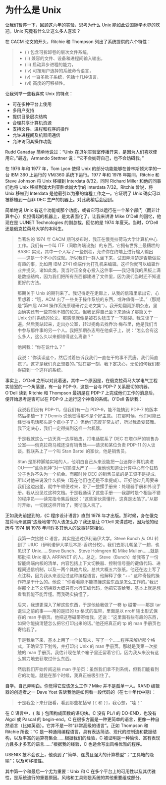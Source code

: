 # 为什么是 Unix

让我们暂停一下，回顾这六年的实验，思考为什么 Unix 能如此受国际学术界的欢迎。Unix 究竟有什么让这么多人喜欢？

在 CACM 论文的开头，Ritchie 和 Thompson 列出了系统提供的六个特性：

>- (i) 包含可拆卸卷的层次文件系统，
>- (ii) 兼容的文件、设备和进程间输入输出，
>- (iii) 启动异步进程的能力，
>- (iv) 可按用户选择的系统命令语言，
>- (v) 一百多款子系统，包括十几种语言，
>- (vi) 高度的可移植性。

让我列举一些我喜欢 Unix 的特点：

* 可在多种平台上使用
* 多用户支持
* 提供目录层次结构
* 合理共享计算机资源
* 支持文件、进程和程序的操作
* 允许进程间及机器间通信
* 允许访问其操作功能

Rudd Canaday 简单地说过：“Unix 在贝尔实验室传播开来，是因为人们喜欢使用它。”最近，Armando Stettner 说：“它不会妨碍自己，也不会妨碍我。”

在 1976 年和 1977 年，Tom Lyon 使得 Unix 的部分功能能够在普林斯顿大学的一台 IBM 360 上运行的 VM/360 系统下运行。1977 年和 1978 年期间，Ritchie 和 Steve Johnson 将 Unix 移植到 Interdata 8/32，同时 Richard Miller 和他的同事们也将 Unix 移植到澳大利亚卧龙岗大学的 Interdata 7/32。Ritchie 曾说，将 Unix 移植到 Interdata 是他最引以为豪的编程工作之一。它证明了 Unix 确实可以被移植到一台非 DEC 生产的机器上。对此我稍后会回到。

简单地说 Unix 有这个功能或那个功能，或者它可以运行在一个某个部门（而非计算中心）负担得起的机器上，是太表面化了。让我来讲讲 Mike O'Dell 的回忆，他现在是 UUNET Technologies 的副总裁，回忆的是 1974 年夏天。当时，O'Dell 还是俄克拉荷马大学的本科生。

>当著名的 1974 年 CACM 期刊发布时，我正在俄克拉荷马大学计算机中心工作。我们有一个叫 ITF（间歇终端设施）的东西，它拥有世界上最糟糕的 BASIC 实现，其中一个人写了一些例程，允许你在终端上进行输入输出——这是一个不小的成就。所以我们一群人坐下来，试图弄清楚是否能做些有趣的事，比如用 IBM 2741 终端作为打孔机来编辑。这样你就可以编辑作业并提交，诸如此类。我当时正全身心投入这件事——我记得我的黑板上满是数据结构，因为我们把所有东西都建进了文件里，因为我们当时还不知道更好的方法。
>
>那期关于 Unix 的期刊来了。我记得走在走廊上，从我的信箱里拿出它，心里想着：“哦，ACM 出了一些关于操作系统的东西，或许值得一读。”（那期是“第四届 ACM 操作系统原理研讨会论文集”）。我开始翻阅那期杂志，里面确实还有一些其他不错的论文。但我记得自己坐下来通读了那篇关于 Unix 分时系统的论文。那感觉就像是被石头猛击了一下脑袋。我又读了一遍。然后我站起来，走出办公室，转过拐角去找乔治·梅布里，他是我们当中参与那件事的另一个人。我把那期杂志甩在他桌子上，说：“怎么会有这么多人，这么久以来都错得这么离谱？”
>
>他问我：“你在说什么？”
>
>我说：“你读读这个，然后试着告诉我我们一直在干的事不荒唐。我们简直疯了。这才是我们真正想要的。”就在那一刻，我下定决心，无论如何我们都得搞到一个这样的系统。

事实上，O'Dell 之所以对此着迷，其中一个原因是，在俄克拉荷马大学电气工程实验室的一个角落里，有一台 PDP-9，这是一台与 PDP-7 关系密切的机器。O'Dell 读到 Ritchie 和 Thompson 最初是在 PDP-7 上完成他们工作的消息后，便开始思考是否可以在 PDP-9 上运行这个神奇的系统。O'Dell 告诉我：

>我说我们没有 PDP-11，但我们有一台 PDP-9，能不能搞到 PDP-7 的版本然后移植一下？Dennis 说他觉得那不是个好主意。（在那时候，他们可能已经觉得电话那头是个疯小子了。）但他们态度非常友好，所以我备受鼓舞。我下定决心，我们一定得搞到这样一台机器。
>
>于是我就这么一边天真一边厚脸皮，打电话联系了 DEC 在塔尔萨的销售办公室——俄克拉荷马城还没有销售处——请求和某位负责 PDP-11 的人谈谈。我联系上了一个叫 Stan Bartel 的家伙，他是销售员。
>
>Stan 是那种脚踏实地的人，他明白自己从来没能把一台迷你计算机卖进 OU——“蓝色死神”对一切掌控太严了——但他也知道让计算中心有个狂热分子也许不失为一个机会。而那时候 DEC 的销售员拿的是工资不是提成，所以对他来说没什么损失（现在他们也还是不拿提成）。正好他过几周要来我们这边出差，就中午顺便过来，带了一整摞手册来：处理器手册和外设手册。我从没见过这种文档。于是我通读了这些手册——我那时是个相当不错的程序员——读完指令集后我说：“这些家伙真懂行，这真是太酷了。”从那时开始，一切就这样开始了，我彻底入坑了。

正如我先前提到的，《C 程序设计语言》直到 1978 年才出版。那时候，身在俄克拉荷马州这类“边缘地带”的人该怎么办？我还是让 O'Dell 来讲述吧，因为他的经历与 1974 到 1978 年间许多其他人的故事非常相似。

>我第一次接触 C 语言，其实是通过伊利诺伊大学。Steve Bunch 从 OU 转到了 UIUC（伊利诺伊大学厄本那-香槟分校）。我们去那儿朝圣了一趟，也见识了 Unix……Steve Bunch、Steve Holmgren 和 Mike Mullen……就是那批把 Unix 接入 ARPANET 的人。总之，Steve（Bunch）给我寄了一份智能终端内核的清单，内容包括上下文切换器、控制信号量的键值代码、进程间通信机制，以及一两个其他片段。总共大概五六张纸。他还在边上写了点注释，因为我从来没见过这种编程语言，他解释了像 “++” 这种奇怪的操作符是干什么的。他说：“你看看能不能搞懂这些东西是怎么工作的。”我记得那个上下文切换器大概只有六行汇编代码，他把它寄给我，基本上就是想看看我能不能弄懂。而我确实搞懂了。
>
>后来，我想更深入了解这些东西，于是他给我做了一卷 tp 磁带——那是 tar 诞生之前的事——用的是旧的 tp 格式的磁带，里面是以 nroff 输出形式保存的 man 手册页。他把这卷磁带寄给我，还说：“这里面有些有趣的东西，如果你能搞清楚怎么把它打印出来的话。”他还把真正的 tp 的 man 手册页也寄给我了。
>
>于是我坐下来，基本上用了一个长周末，写了一个……程序来解析那个格式，正确显示下划线，并打印出 Unix 的 man 手册页。那就是我第一次接触的 man 手册页。我估计现在某个箱子里还留着它们，因为我从来没有这么努力地去获取过什么东西。
>
>然后我们开始传阅这些 man 手册页：虽然我们拿不到系统，但我们能看到它的功能。就是在那个时候，我真正被吸引住了。

自学。自己弄明白。你觉得它应该怎么工作？Mike 并不是孤单一人。RAND 编辑器的创造者之一 Dave Yost 告诉我他是如何看一段代码的（在七十年代中期）：

>于是我坐下来仔细看，看到那些花括号 `[{` 和 `}]`，我心想，“哇！”

在 C 语言中，`{` 和 `}` 包围构成函数的语句块。C 没有 PL/I 的 DO-END，也没有 Algol 或 Pascal 的 begin-end。C 在很多方面是一种更简单的语言，更像一种自然语言（比如英语）。它并不是一种“非常高级的语言”。正如 Thompson 和 Ritchie 所说：“C 是一种通用编程语言，具有表达简洁、现代的控制流和数据结构，以及丰富的运算符集合……根据我们的经验，C 被证明是一种愉快、富有表现力且多才多艺的语言……”根据我的经验，C 也适合写出风格优雅的程序。


USENIX 技术会议上，他谈到了“简单、连贯且强大的计算模型”；“工具箱的隐喻”；以及可移植性。

其中第一个和最后一个尤为重要：Unix 和 C 在多个平台上的可用性以及其优雅性，是系统流行的重要原因。风格和工具则是系统的其他重要组成部分。

